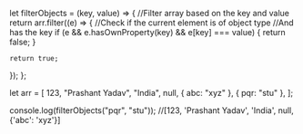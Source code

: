 let filterObjects = (key, value) => {
  //Filter array based on the key and value
  return arr.filter((e) => {
    //Check if the current element is of object type
    //And has the key
    if (e && e.hasOwnProperty(key) && e[key] === value) {
      return false;
    }

    return true;
  });
};

let arr = [
  123,
  "Prashant Yadav",
  "India",
  null,
  { abc: "xyz" },
  { pqr: "stu" },
];

console.log(filterObjects("pqr", "stu"));
//[123, 'Prashant Yadav', 'India', null, {'abc': 'xyz'}]
